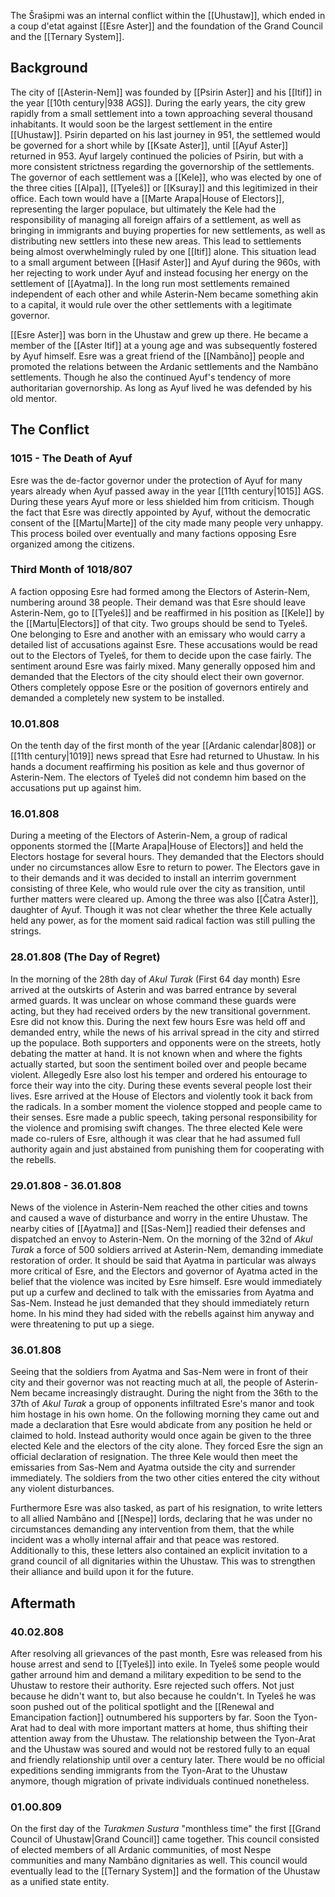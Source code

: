 The Šrašipmi was an internal conflict within the [[Uhustaw]], which ended in a coup d'etat against [[Esre Aster]] and the foundation of the Grand Council and the [[Ternary System]]. 

## Background
The city of [[Asterin-Nem]] was founded by [[Psirin Aster]] and his [[Itif]] in the year [[10th century|938 AGS]]. During the early years, the city grew rapidly from a small settlement into a town approaching several thousand inhabitants. It would soon be the largest settlement in the entire [[Uhustaw]]. Psirin departed on his last journey in 951, the settlemed would be governed for a short while by [[Ksate Aster]], until [[Ayuf Aster]] returned in 953. Ayuf largely continued the policies of Psirin, but with a more consistent strictness regarding the governorship of the settlements. The governor of each settlement was a [[Kele]], who was elected by one of the three cities [[Alpa]], [[Tyeleš]] or [[Ksuray]] and this legitimized in their office. Each town would have a [[Marte Arapa|House of Electors]], representing the larger populace, but ultimately the Kele had the responsibility of managing all foreign affairs of a settlement, as well as bringing in immigrants and buying properties for new settlements, as well as distributing new settlers into these new areas. This lead to settlements being almost overwhelmingly ruled by one [[Itif]] alone. This situation lead to a small argument between [[Hasif Aster]] and Ayuf during the 960s, with her rejecting to work under Ayuf and instead focusing her energy on the settlement of [[Ayatma]]. In the long run most settlements remained independent of each other and while Asterin-Nem became something akin to a capital, it would rule over the other settlements with a legitimate governor. 

[[Esre Aster]] was born in the Uhustaw and grew up there. He became a member of the [[Aster Itif]] at a young age and was subsequently fostered by Ayuf himself. Esre was a great friend of the [[Nambāno]] people and promoted the relations between the Ardanic settlements and the Nambāno settlements. Though he also the continued Ayuf's tendency of more authoritarian governorship. As long as Ayuf lived he was defended by his old mentor. 

## The Conflict
### 1015 - The Death of Ayuf
Esre was the de-factor governor under the protection of Ayuf for many years already when Ayuf passed away in the year [[11th century|1015]] AGS. During these years Ayuf more or less shielded him from criticism. Though the fact that Esre was directly appointed by Ayuf, without the democratic consent of the [[Martu|Marte]] of the city made many people very unhappy. This process boiled over eventually and many factions opposing Esre organized among the citizens. 

### Third Month of 1018/807
A faction opposing Esre had formed among the Electors of Asterin-Nem, numbering around 38 people. Their demand was that Esre should leave Asterin-Nem, go to [[Tyeleš]] and be reaffirmed in his position as [[Kele]] by the [[Martu|Electors]] of that city. Two groups should be send to Tyeleš. One belonging to Esre and another with an emissary who would carry a detailed list of accusations against Esre. These accusations would be read out to the Electors of Tyeleš, for them to decide upon the case fairly. 
The sentiment around Esre was fairly mixed. Many generally opposed him and demanded that the Electors of the city should elect their own governor. Others completely oppose Esre or the position of governors entirely and demanded a completely new system to be installed. 

### 10.01.808 
On the tenth day of the first month of the year [[Ardanic calendar|808]] or [[11th century|1019]] news spread that Esre had returned to Uhustaw. In his hands a document reaffirming his position as kele and thus governor of Asterin-Nem. The electors of Tyeleš did not condemn him based on the accusations put up against him. 
### 16.01.808
During a meeting of the Electors of Asterin-Nem, a group of radical opponents stormed the [[Marte Arapa|House of Electors]] and held the Electors hostage for several hours. They demanded that the Electors should under no circumstances allow Esre to return to power. The Electors gave in to their demands and it was decided to install an interrim government consisting of three Kele, who would rule over the city as transition, until further matters were cleared up. Among the three was also [[Čatra Aster]], daughter of Ayuf. Though it was not clear whether the three Kele actually held any power, as for the moment said radical faction was still pulling the strings. 
### 28.01.808 (The Day of Regret) 
In the morning of the 28th day of *Akul Turak* (First 64 day month) Esre arrived at the outskirts of Asterin and was barred entrance by several armed guards. It was unclear on whose command these guards were acting, but they had received orders by the new transitional government. Esre did not know this. During the next few hours Esre was held off and demanded entry, while the news of his arrival spread in the city and stirred up the populace. Both supporters and opponents were on the streets, hotly debating the matter at hand. It is not known when and where the fights actually started, but soon the sentiment boiled over and people became violent. Allegedly Esre also lost his temper and ordered his entourage to force their way into the city. During these events several people lost their lives. Esre arrived at the House of Electors and violently took it back from the radicals. In a somber moment the violence stopped and people came to their senses. Esre made a public speech, taking personal responsibility for the violence and promising swift changes. The three elected Kele were made co-rulers of Esre, although it was clear that he had assumed full authority again and just abstained from punishing them for cooperating with the rebells.  
### 29.01.808 - 36.01.808 
News of the violence in Asterin-Nem reached the other cities and towns and caused a wave of disturbance and worry in the entire Uhustaw. The nearby cities of [[Ayatma]] and [[Sas-Nem]] readied their defenses and dispatched an envoy to Asterin-Nem. On the morning of the 32nd of *Akul Turak* a force of 500 soldiers arrived at Asterin-Nem, demanding immediate restoration of order. It should be said that Ayatma in particular was always more critical of Esre, and the Electors and governor of Ayatma acted in the belief that the violence was incited by Esre himself. Esre would immediately put up a curfew and declined to talk with the emissaries from Ayatma and Sas-Nem. Instead he just demanded that they should immediately return home. In his mind they had sided with the rebells against him anyway and were threatening to put up a siege.  
### 36.01.808 
Seeing that the soldiers from Ayatma and Sas-Nem were in front of their city and their governor was not reacting much at all, the people of Asterin-Nem became increasingly distraught. During the night from the 36th to the 37th of *Akul Turak* a group of opponents infiltrated Esre's manor and took him hostage in his own home. On the following morning they came out and made a declaration that Esre would abdicate from any position he held or claimed to hold. Instead authority would once again be given to the three elected Kele and the electors of the city alone. They forced Esre the sign an official declaration of resignation. The three Kele would then meet the emissaries from Sas-Nem and Ayatma outside the city and surrender immediately. The soldiers from the two other cities entered the city without any violent disturbances. 

Furthermore Esre was also tasked, as part of his resignation, to write letters to all allied Nambāno and [[Nespe]] lords, declaring that he was under no circumstances demanding any intervention from them, that the while incident was a wholly internal affair and that peace was restored. Additionally to this, these letters also contained an explicit invitation to a grand council of all dignitaries within the Uhustaw. This was to strengthen their alliance and build upon it for the future. 

## Aftermath
### 40.02.808
After resolving all grievances of the past month, Esre was released from his house arrest and send to [[Tyeleš]] into exile. In Tyeleš some people would gather arround him and demand a military expedition to be send to the Uhustaw to restore their authority. Esre rejected such offers. Not just because he didn't want to, but also because he couldn't. In Tyeleš he was soon pushed out of the political spotlight and the [[Renewal and Emancipation faction]] outnumbered his supporters by far. Soon the Tyon-Arat had to deal with more important matters at home, thus shifting their attention away from the Uhustaw. The relationship between the Tyon-Arat and the Uhustaw was soured and would not be restored fully to an equal and friendly relationship until over a century later. There would be no official expeditions sending immigrants from the Tyon-Arat to the Uhustaw anymore, though migration of private individuals continued nonetheless. 
### 01.00.809 
On the first day of the *Turakmen Sustura* "monthless time" the first [[Grand Council of Uhustaw|Grand Council]] came together. This council consisted of elected members of all Ardanic communities, of most Nespe communities and many Nambāno dignitaries as well. This council would eventually lead to the [[Ternary System]] and the formation of the Uhustaw as a unified state entity. 





